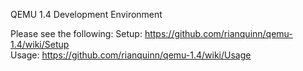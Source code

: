 QEMU 1.4 Development Environment

Please see the following:
Setup: https://github.com/rianquinn/qemu-1.4/wiki/Setup <br>
Usage: https://github.com/rianquinn/qemu-1.4/wiki/Usage <br>

